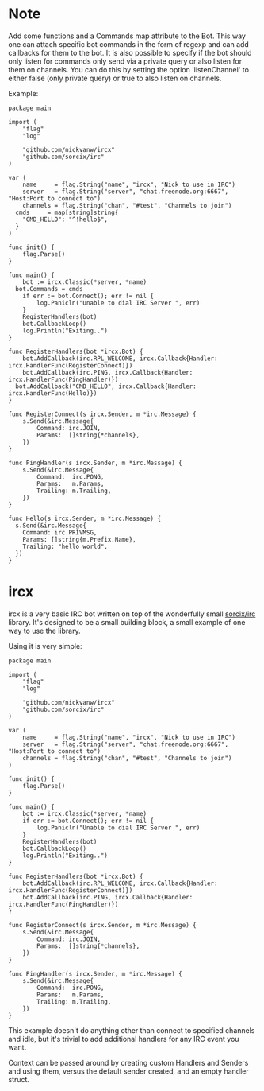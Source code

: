 Note
====

Add some functions and a Commands map attribute to the Bot. This way one can
attach specific bot commands in the form of regexp and can add callbacks for
them to the bot.
It is also possible to specify if the bot should only listen for commands
only send via a private query or also listen for them on channels. You can
do this by setting the option 'listenChannel' to either false (only private
query) or true to also listen on channels.

Example:

```
package main

import (
	"flag"
	"log"

	"github.com/nickvanw/ircx"
	"github.com/sorcix/irc"
)

var (
	name     = flag.String("name", "ircx", "Nick to use in IRC")
	server   = flag.String("server", "chat.freenode.org:6667", "Host:Port to connect to")
	channels = flag.String("chan", "#test", "Channels to join")
  cmds     = map[string]string{
    "CMD_HELLO": "^!hello$",
  }
)

func init() {
	flag.Parse()
}

func main() {
	bot := ircx.Classic(*server, *name)
  bot.Commands = cmds
	if err := bot.Connect(); err != nil {
		log.Panicln("Unable to dial IRC Server ", err)
	}
	RegisterHandlers(bot)
	bot.CallbackLoop()
	log.Println("Exiting..")
}

func RegisterHandlers(bot *ircx.Bot) {
	bot.AddCallback(irc.RPL_WELCOME, ircx.Callback{Handler: ircx.HandlerFunc(RegisterConnect)})
	bot.AddCallback(irc.PING, ircx.Callback{Handler: ircx.HandlerFunc(PingHandler)})
  bot.AddCallback("CMD_HELLO", ircx.Callback{Handler: ircx.HandlerFunc(Hello)})
}

func RegisterConnect(s ircx.Sender, m *irc.Message) {
	s.Send(&irc.Message{
		Command: irc.JOIN,
		Params:  []string{*channels},
	})
}

func PingHandler(s ircx.Sender, m *irc.Message) {
	s.Send(&irc.Message{
		Command:  irc.PONG,
		Params:   m.Params,
		Trailing: m.Trailing,
	})
}

func Hello(s ircx.Sender, m *irc.Message) {
  s.Send(&irc.Message{
    Command: irc.PRIVMSG,
    Params: []string{m.Prefix.Name},
    Trailing: "hello world",
  })
}

```


ircx
====

ircx is a very basic IRC bot written on top of the wonderfully small [sorcix/irc](https://github.com/sorcix/irc) library. It's designed to be a small building block, a small example of one way to use the library.

Using it is very simple:

```
package main

import (
	"flag"
	"log"

	"github.com/nickvanw/ircx"
	"github.com/sorcix/irc"
)

var (
	name     = flag.String("name", "ircx", "Nick to use in IRC")
	server   = flag.String("server", "chat.freenode.org:6667", "Host:Port to connect to")
	channels = flag.String("chan", "#test", "Channels to join")
)

func init() {
	flag.Parse()
}

func main() {
	bot := ircx.Classic(*server, *name)
	if err := bot.Connect(); err != nil {
		log.Panicln("Unable to dial IRC Server ", err)
	}
	RegisterHandlers(bot)
	bot.CallbackLoop()
	log.Println("Exiting..")
}

func RegisterHandlers(bot *ircx.Bot) {
	bot.AddCallback(irc.RPL_WELCOME, ircx.Callback{Handler: ircx.HandlerFunc(RegisterConnect)})
	bot.AddCallback(irc.PING, ircx.Callback{Handler: ircx.HandlerFunc(PingHandler)})
}

func RegisterConnect(s ircx.Sender, m *irc.Message) {
	s.Send(&irc.Message{
		Command: irc.JOIN,
		Params:  []string{*channels},
	})
}

func PingHandler(s ircx.Sender, m *irc.Message) {
	s.Send(&irc.Message{
		Command:  irc.PONG,
		Params:   m.Params,
		Trailing: m.Trailing,
	})
}
```


This example doesn't do anything other than connect to specified channels and idle, but it's trivial to add additional handlers for any IRC event you want.

Context can be passed around by creating custom Handlers and Senders and using them, versus the default sender created, and an empty handler struct.
